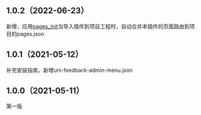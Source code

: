 ## 1.0.2（2022-06-23）
新增，应用[pages_init](https://uniapp.dcloud.io/plugin/publish.html#pages-init)当导入插件到项目工程时，自动合并本插件的页面路由到项目的pages.json
## 1.0.1（2021-05-12）
补充安装指南，新增uni-feedback-admin-menu.json
## 1.0.0（2021-05-11）
第一版
